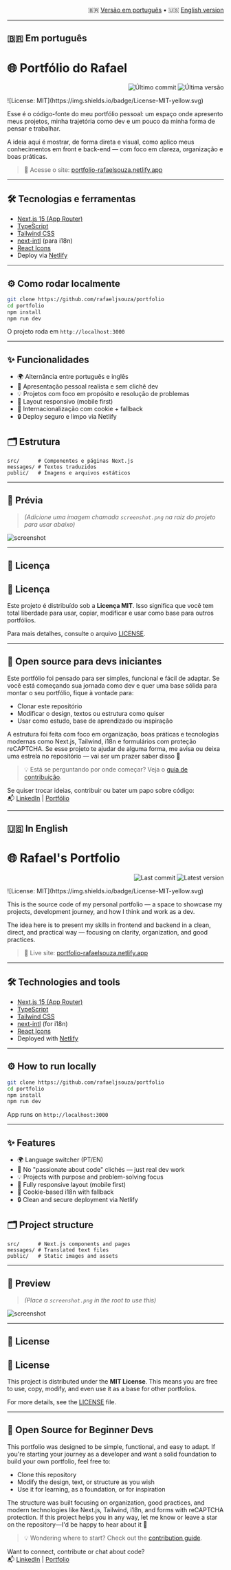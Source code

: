 
<p align="right">
  🇧🇷 <a href="#em-portugues">Versão em português</a> •
  🇺🇸 <a href="#in-english">English version</a>
</p>

---

## <a name="em-portugues"></a>🇧🇷 Em português

# 🌐 Portfólio do Rafael

<p align="right">
  <img src="https://img.shields.io/github/last-commit/rafaeljsouza/portfolio" alt="Último commit" />
  <img src="https://img.shields.io/github/v/tag/rafaeljsouza/portfolio" alt="Última versão" />
</p>
![License: MIT](https://img.shields.io/badge/License-MIT-yellow.svg)


Esse é o código-fonte do meu portfólio pessoal: um espaço onde apresento meus projetos, minha trajetória como dev e um pouco da minha forma de pensar e trabalhar.

A ideia aqui é mostrar, de forma direta e visual, como aplico meus conhecimentos em front e back-end — com foco em clareza, organização e boas práticas.

> 🔗 Acesse o site: [portfolio-rafaelsouza.netlify.app](https://portfolio-rafaelsouza.netlify.app/)

---

## 🛠️ Tecnologias e ferramentas

- [Next.js 15 (App Router)](https://nextjs.org/)
- [TypeScript](https://www.typescriptlang.org/)
- [Tailwind CSS](https://tailwindcss.com/)
- [next-intl](https://next-intl-docs.vercel.app/) (para i18n)
- [React Icons](https://react-icons.github.io/react-icons/)
- Deploy via [Netlify](https://www.netlify.com/)

---

## ⚙️ Como rodar localmente

```bash
git clone https://github.com/rafaeljsouza/portfolio
cd portfolio
npm install
npm run dev
```

O projeto roda em `http://localhost:3000`

---

## ✨ Funcionalidades

- 🌍 Alternância entre português e inglês
- 🧠 Apresentação pessoal realista e sem clichê dev
- 💡 Projetos com foco em propósito e resolução de problemas
- 📱 Layout responsivo (mobile first)
- 💬 Internacionalização com cookie + fallback
- 🔒 Deploy seguro e limpo via Netlify

## 🗂 Estrutura

```
src/      # Componentes e páginas Next.js
messages/ # Textos traduzidos
public/   # Imagens e arquivos estáticos
```

---

## 📸 Prévia

> *(Adicione uma imagem chamada `screenshot.png` na raiz do projeto para usar abaixo)*


![screenshot](screenshot.png)


---

## 🤝 Licença

## 🤝 Licença

Este projeto é distribuído sob a **Licença MIT**. Isso significa que você tem total liberdade para usar, copiar, modificar e usar como base para outros portfólios.

Para mais detalhes, consulte o arquivo [LICENSE](LICENSE).

---

## 🤝 Open source para devs iniciantes

Este portfólio foi pensado para ser simples, funcional e fácil de adaptar. Se você está começando sua jornada como dev e quer uma base sólida para montar o seu portfólio, fique à vontade para:

- Clonar este repositório
- Modificar o design, textos ou estrutura como quiser
- Usar como estudo, base de aprendizado ou inspiração

A estrutura foi feita com foco em organização, boas práticas e tecnologias modernas como Next.js, Tailwind, i18n e formulários com proteção reCAPTCHA. Se esse projeto te ajudar de alguma forma, me avisa ou deixa uma estrela no repositório — vai ser um prazer saber disso 🙂

> 💡 Está se perguntando por onde começar? Veja o [guia de contribuição](CONTRIBUTING.md).

Se quiser trocar ideias, contribuir ou bater um papo sobre código:  
📬 [LinkedIn](https://www.linkedin.com/in/rafaeljsouza/) | [Portfólio](https://portfolio-rafaelsouza.netlify.app/)

---

## <a name="in-english"></a>🇺🇸 In English

# 🌐 Rafael's Portfolio

<p align="right">
  <img src="https://img.shields.io/github/last-commit/rafaeljsouza/portfolio" alt="Last commit" />
  <img src="https://img.shields.io/github/v/tag/rafaeljsouza/portfolio" alt="Latest version" />
</p>
![License: MIT](https://img.shields.io/badge/License-MIT-yellow.svg)

This is the source code of my personal portfolio — a space to showcase my projects, development journey, and how I think and work as a dev.

The idea here is to present my skills in frontend and backend in a clean, direct, and practical way — focusing on clarity, organization, and good practices.

> 🔗 Live site: [portfolio-rafaelsouza.netlify.app](https://portfolio-rafaelsouza.netlify.app/)

---

## 🛠️ Technologies and tools

- [Next.js 15 (App Router)](https://nextjs.org/)
- [TypeScript](https://www.typescriptlang.org/)
- [Tailwind CSS](https://tailwindcss.com/)
- [next-intl](https://next-intl-docs.vercel.app/) (for i18n)
- [React Icons](https://react-icons.github.io/react-icons/)
- Deployed with [Netlify](https://www.netlify.com/)

---

## ⚙️ How to run locally

```bash
git clone https://github.com/rafaeljsouza/portfolio
cd portfolio
npm install
npm run dev
```

App runs on `http://localhost:3000`

---

## ✨ Features

- 🌍 Language switcher (PT/EN)
- 🧠 No "passionate about code" clichés — just real dev work
- 💡 Projects with purpose and problem-solving focus
- 📱 Fully responsive layout (mobile first)
- 💬 Cookie-based i18n with fallback
- 🔒 Clean and secure deployment via Netlify

## 🗂 Project structure

```
src/      # Next.js components and pages
messages/ # Translated text files
public/   # Static images and assets
```

---

## 📸 Preview

> *(Place a `screenshot.png` in the root to use this)*

![screenshot](screenshot.png)

---

## 🤝 License

## 🤝 License

This project is distributed under the **MIT License**. This means you are free to use, copy, modify, and even use it as a base for other portfolios.

For more details, see the [LICENSE](LICENSE) file.


---

## 🤝 Open Source for Beginner Devs

This portfolio was designed to be simple, functional, and easy to adapt. If you're starting your journey as a developer and want a solid foundation to build your own portfolio, feel free to:

- Clone this repository
- Modify the design, text, or structure as you wish
- Use it for learning, as a foundation, or for inspiration

The structure was built focusing on organization, good practices, and modern technologies like Next.js, Tailwind, i18n, and forms with reCAPTCHA protection. If this project helps you in any way, let me know or leave a star on the repository—I'd be happy to hear about it 🙂

> 💡 Wondering where to start? Check out the [contribution guide](CONTRIBUTING.md).

Want to connect, contribute or chat about code?  
📬 [LinkedIn](https://www.linkedin.com/in/rafaeljsouza/) | [Portfolio](https://portfolio-rafaelsouza.netlify.app/)
